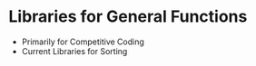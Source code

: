 # Libraries for General Functions

* Primarily for Competitive Coding
* Current Libraries for Sorting